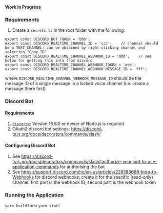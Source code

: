 **Work In Progress**

### Requirements

1. Create a `secrets.ts` in the root folder with the following:

```
export const DISCORD_BOT_TOKEN = 'bbb';
export const DISCORD_REALTIME_CHANNEL_ID = 'ccc';    // channel should be a TEXT_CHANNEL; can be obtained by right-clicking channel and selecting "Copy ID"
export const DISCORD_REALTIME_CHANNEL_WEBHOOK_ID = 'ddd';    // see below for getting this info from discord
export const DISCORD_REALTIME_CHANNEL_WEBHOOK_TOKEN = 'eee';
export const DISCORD_REALTIME_CHANNEL_WEBHOOK_MESSAGE_ID = 'fff';
```

where `DISCORD_REALTIME_CHANNEL_WEBHOOK_MESSAGE_ID` should be the message ID of a single message in a locked voice channel (i.e. create a message there first)

### Discord Bot

#### Requirements

1. [`discordx`](https://discord-ts.js.org/docs/installation): Version 16.6.0 or newer of Node.js is required
2. OAuth2 discord bot settings: https://discord-ts.js.org/docs/decorators/commands/slash/

#### Configuring Discord Bot

1. See https://discord-ts.js.org/docs/decorators/commands/slash#authorize-your-bot-to-use-application-commands for authorising the bot
2. See https://support.discord.com/hc/en-us/articles/228383668-Intro-to-Webhooks for discord webhooks; create it for the specific (read-only) channel: first part is the webhook ID, second part is the webhook token

### Running the Application

`yarn build` then `yarn start`
